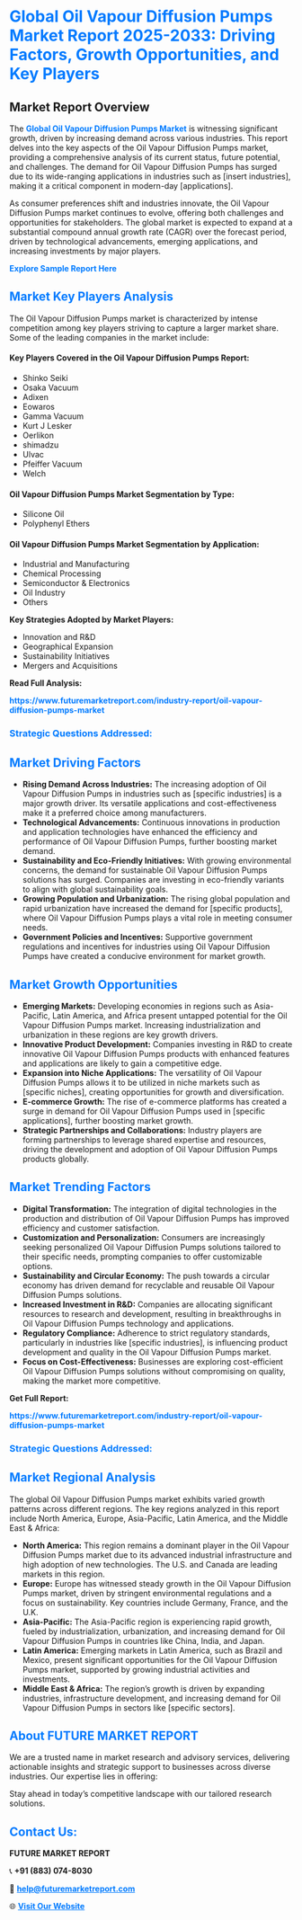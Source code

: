 <h1 style="color: #007BFF;">Global Oil Vapour Diffusion Pumps Market Report 2025-2033: Driving Factors, Growth Opportunities, and Key Players</h1>

<section id="overview">
<h2>Market Report Overview</h2>
<p>The <a href="https://www.futuremarketreport.com/industry-report/oil-vapour-diffusion-pumps-market" style="color: #007BFF; text-decoration: none;"><strong>Global Oil Vapour Diffusion Pumps Market</strong></a> is witnessing significant growth, driven by increasing demand across various industries. This report delves into the key aspects of the Oil Vapour Diffusion Pumps market, providing a comprehensive analysis of its current status, future potential, and challenges. The demand for Oil Vapour Diffusion Pumps has surged due to its wide-ranging applications in industries such as [insert industries], making it a critical component in modern-day [applications].</p>
<p>As consumer preferences shift and industries innovate, the Oil Vapour Diffusion Pumps market continues to evolve, offering both challenges and opportunities for stakeholders. The global market is expected to expand at a substantial compound annual growth rate (CAGR) over the forecast period, driven by technological advancements, emerging applications, and increasing investments by major players.</p>
</section>

<section id="overview">
<p><a href="https://www.futuremarketreport.com/request-sample/reportId=83670" style="color: #007BFF; text-decoration: none;"><strong>Explore Sample Report Here</strong></a></p>
</section>

<section id="key-players">
<h2 style="color: #007BFF;">Market Key Players Analysis</h2>
<p>The Oil Vapour Diffusion Pumps market is characterized by intense competition among key players striving to capture a larger market share. Some of the leading companies in the market include:</p>
<h4>Key Players Covered in the Oil Vapour Diffusion Pumps Report:</h4>
<ul><li>Shinko Seiki</li><li>Osaka Vacuum</li><li>Adixen</li><li>Eowaros</li><li>Gamma Vacuum</li><li>Kurt J Lesker</li><li>Oerlikon</li><li>shimadzu</li><li>Ulvac</li><li>Pfeiffer Vacuum</li><li>Welch</li></ul>
<h4>Oil Vapour Diffusion Pumps Market Segmentation by Type:</h4>
<ul><li>Silicone Oil</li><li>Polyphenyl Ethers</li></ul>

<h4>Oil Vapour Diffusion Pumps Market Segmentation by Application:</h4>
<ul><li>Industrial and Manufacturing</li><li>Chemical Processing</li><li>Semiconductor &amp; Electronics</li><li>Oil Industry</li><li>Others</li></ul>
<p><strong>Key Strategies Adopted by Market Players:</strong></p>
<ul>
<li>Innovation and R&D</li>
<li>Geographical Expansion</li>
<li>Sustainability Initiatives</li>
<li>Mergers and Acquisitions</li>
</ul>
</section>

<section>
<p><strong>Read Full Analysis: </strong></p><a href="https://www.futuremarketreport.com/industry-report/oil-vapour-diffusion-pumps-market" style="color: #007BFF; text-decoration: none;"><strong>https://www.futuremarketreport.com/industry-report/oil-vapour-diffusion-pumps-market</strong></a>
<h3 style="color: #007BFF;">Strategic Questions Addressed:</h3>
</section>

<section id="driving-factors">
<h2 style="color: #007BFF;">Market Driving Factors</h2>
<ul>
<li><strong>Rising Demand Across Industries:</strong> The increasing adoption of Oil Vapour Diffusion Pumps in industries such as [specific industries] is a major growth driver. Its versatile applications and cost-effectiveness make it a preferred choice among manufacturers.</li>
<li><strong>Technological Advancements:</strong> Continuous innovations in production and application technologies have enhanced the efficiency and performance of Oil Vapour Diffusion Pumps, further boosting market demand.</li>
<li><strong>Sustainability and Eco-Friendly Initiatives:</strong> With growing environmental concerns, the demand for sustainable Oil Vapour Diffusion Pumps solutions has surged. Companies are investing in eco-friendly variants to align with global sustainability goals.</li>
<li><strong>Growing Population and Urbanization:</strong> The rising global population and rapid urbanization have increased the demand for [specific products], where Oil Vapour Diffusion Pumps plays a vital role in meeting consumer needs.</li>
<li><strong>Government Policies and Incentives:</strong> Supportive government regulations and incentives for industries using Oil Vapour Diffusion Pumps have created a conducive environment for market growth.</li>
</ul>
</section>

<section id="growth-opportunities">
<h2 style="color: #007BFF;">Market Growth Opportunities</h2>
<ul>
<li><strong>Emerging Markets:</strong> Developing economies in regions such as Asia-Pacific, Latin America, and Africa present untapped potential for the Oil Vapour Diffusion Pumps market. Increasing industrialization and urbanization in these regions are key growth drivers.</li>
<li><strong>Innovative Product Development:</strong> Companies investing in R&D to create innovative Oil Vapour Diffusion Pumps products with enhanced features and applications are likely to gain a competitive edge.</li>
<li><strong>Expansion into Niche Applications:</strong> The versatility of Oil Vapour Diffusion Pumps allows it to be utilized in niche markets such as [specific niches], creating opportunities for growth and diversification.</li>
<li><strong>E-commerce Growth:</strong> The rise of e-commerce platforms has created a surge in demand for Oil Vapour Diffusion Pumps used in [specific applications], further boosting market growth.</li>
<li><strong>Strategic Partnerships and Collaborations:</strong> Industry players are forming partnerships to leverage shared expertise and resources, driving the development and adoption of Oil Vapour Diffusion Pumps products globally.</li>
</ul>
</section>

<section id="trending-factors">
<h2 style="color: #007BFF;">Market Trending Factors</h2>
<ul>
<li><strong>Digital Transformation:</strong> The integration of digital technologies in the production and distribution of Oil Vapour Diffusion Pumps has improved efficiency and customer satisfaction.</li>
<li><strong>Customization and Personalization:</strong> Consumers are increasingly seeking personalized Oil Vapour Diffusion Pumps solutions tailored to their specific needs, prompting companies to offer customizable options.</li>
<li><strong>Sustainability and Circular Economy:</strong> The push towards a circular economy has driven demand for recyclable and reusable Oil Vapour Diffusion Pumps solutions.</li>
<li><strong>Increased Investment in R&D:</strong> Companies are allocating significant resources to research and development, resulting in breakthroughs in Oil Vapour Diffusion Pumps technology and applications.</li>
<li><strong>Regulatory Compliance:</strong> Adherence to strict regulatory standards, particularly in industries like [specific industries], is influencing product development and quality in the Oil Vapour Diffusion Pumps market.</li>
<li><strong>Focus on Cost-Effectiveness:</strong> Businesses are exploring cost-efficient Oil Vapour Diffusion Pumps solutions without compromising on quality, making the market more competitive.</li>
</ul>
</section>

<section>
<p><strong>Get Full Report: </strong></p><a href="https://www.futuremarketreport.com/industry-report/oil-vapour-diffusion-pumps-market" style="color: #007BFF; text-decoration: none;"><strong>https://www.futuremarketreport.com/industry-report/oil-vapour-diffusion-pumps-market</strong></a>
<h3 style="color: #007BFF;">Strategic Questions Addressed:</h3>
</section>


<section id="regional-analysis">
<h2 style="color: #007BFF;">Market Regional Analysis</h2>
<p>The global Oil Vapour Diffusion Pumps market exhibits varied growth patterns across different regions. The key regions analyzed in this report include North America, Europe, Asia-Pacific, Latin America, and the Middle East & Africa:</p>
<ul>
<li><strong>North America:</strong> This region remains a dominant player in the Oil Vapour Diffusion Pumps market due to its advanced industrial infrastructure and high adoption of new technologies. The U.S. and Canada are leading markets in this region.</li>
<li><strong>Europe:</strong> Europe has witnessed steady growth in the Oil Vapour Diffusion Pumps market, driven by stringent environmental regulations and a focus on sustainability. Key countries include Germany, France, and the U.K.</li>
<li><strong>Asia-Pacific:</strong> The Asia-Pacific region is experiencing rapid growth, fueled by industrialization, urbanization, and increasing demand for Oil Vapour Diffusion Pumps in countries like China, India, and Japan.</li>
<li><strong>Latin America:</strong> Emerging markets in Latin America, such as Brazil and Mexico, present significant opportunities for the Oil Vapour Diffusion Pumps market, supported by growing industrial activities and investments.</li>
<li><strong>Middle East & Africa:</strong> The region’s growth is driven by expanding industries, infrastructure development, and increasing demand for Oil Vapour Diffusion Pumps in sectors like [specific sectors].</li>
</ul>
</section>

<footer>
<h2 style="color: #007BFF;">About FUTURE MARKET REPORT</h2>
<p>We are a trusted name in market research and advisory services, delivering actionable insights and strategic support to businesses across diverse industries. Our expertise lies in offering:</p>

<p>Stay ahead in today’s competitive landscape with our tailored research solutions.</p>

<h2 style="color: #007BFF;">Contact Us:</h2>
<p><strong>FUTURE MARKET REPORT</strong></p>
<p>📞 <strong>+91 (883) 074-8030</strong></p>
<p>📧 <strong><a href="mailto:help@futuremarketreport.com" style="color: #007BFF;">help@futuremarketreport.com</a></strong></p>
<p>🌐 <strong><a href="https://www.futuremarketreport.com/" style="color: #007BFF;">Visit Our Website</a></strong></p>
</footer>